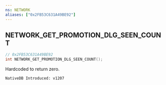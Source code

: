 ```yaml
---
ns: NETWORK
aliases: ["0x2FB53C631A49BE92"]
---
```

## NETWORK_GET_PROMOTION_DLG_SEEN_COUNT

```c
// 0x2FB53C631A49BE92
int NETWORK_GET_PROMOTION_DLG_SEEN_COUNT();
```

Hardcoded to return zero.

```
NativeDB Introduced: v1207
```

